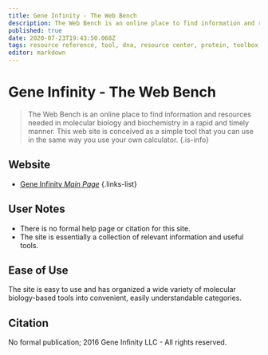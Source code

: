 ```yaml
---
title: Gene Infinity - The Web Bench
description: The Web Bench is an online place to find information and resources needed in molecular biology and biochemistry in a rapid and timely manner.
published: true
date: 2020-07-23T19:43:50.068Z
tags: resource reference, tool, dna, resource center, protein, toolbox, library
editor: markdown
---
```


# Gene Infinity - The Web Bench

> The Web Bench is an online place to find information and resources needed in molecular biology and biochemistry in a rapid and timely manner. This web site is conceived as a simple tool that you can use in the same way you use your own calculator.
{.is-info}


## Website

- [Gene Infinity *Main Page*](http://geneinfinity.org/)
{.links-list}


## User Notes

- There is no formal help page or citation for this site. 
- The site is essentially a collection of relevant information and useful tools. 

## Ease of Use

The site is easy to use and has organized a wide variety of molecular biology-based tools into  convenient, easily understandable categories. 

## Citation

No formal publication; 2016 Gene Infinity LLC - All rights reserved.